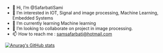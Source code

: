 - 👋 Hi, I’m @SafarbatiSami
- 👀 I’m interested in IOT, Signal and image processing, Machine Learning, Embedded Systems
- 🌱 I’m currently learning Machine learning
- 💞️ I’m looking to collaborate on project in image processing.
- 📫 How to reach me : samsafarbati@hotmail.com

<!---
SafarbatiSami/SafarbatiSami is a ✨ special ✨ repository because its `README.md` (this file) appears on your GitHub profile.
You can click the Preview link to take a look at your changes.
--->
[![Anurag's GitHub stats](https://github-readme-stats.vercel.app/api?username=SafarbatiSami)](https://github.com/anuraghazra/github-readme-stats)
